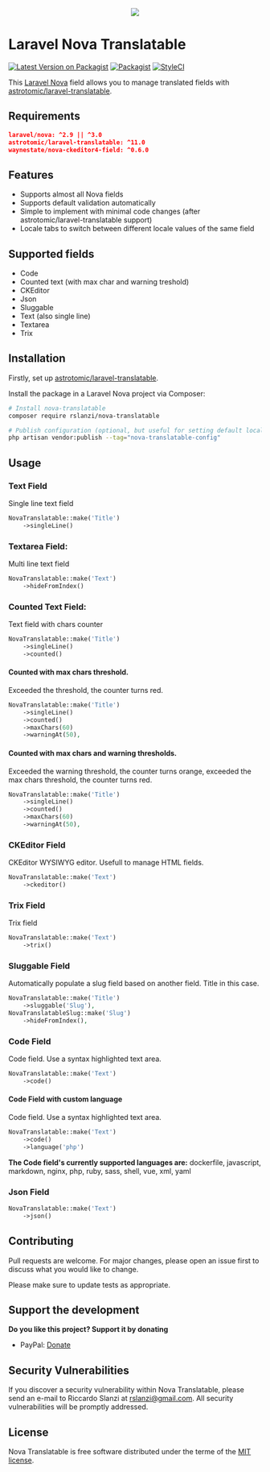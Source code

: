 <p align="center"><img src="https://riccardoslanzi.com/img/nova-translatable.png"></p>
<h1>Laravel Nova Translatable</h1>

[![Latest Version on Packagist](https://img.shields.io/packagist/v/rslanzi/nova-translatable.svg?style=flat-square)](https://packagist.org/packages/rslanzi/nova-translatable)
[![Packagist](https://img.shields.io/packagist/l/rslanzi/nova-translatable.svg)]()
[![StyleCI](https://styleci.io/repos/339990782/shield?branch=main)](https://styleci.io/repos/339990782)


This [Laravel Nova](https://nova.laravel.com/) field allows you to manage translated fields with [astrotomic/laravel-translatable](https://github.com/Astrotomic/laravel-translatable).

## Requirements

```json
laravel/nova: ^2.9 || ^3.0
astrotomic/laravel-translatable: ^11.0
waynestate/nova-ckeditor4-field: ^0.6.0
```

## Features

* Supports almost all Nova fields
* Supports default validation automatically
* Simple to implement with minimal code changes (after astrotomic/laravel-translatable support)
* Locale tabs to switch between different locale values of the same field

## Supported fields
* Code
* Counted text (with max char and warning treshold)
* CKEditor
* Json
* Sluggable
* Text (also single line)
* Textarea
* Trix

## Installation

Firstly, set up [astrotomic/laravel-translatable](https://github.com/astrotomic/laravel-translatable).

Install the package in a Laravel Nova project via Composer:

```bash
# Install nova-translatable
composer require rslanzi/nova-translatable

# Publish configuration (optional, but useful for setting default locales)
php artisan vendor:publish --tag="nova-translatable-config"
```

## Usage

### Text Field 
Single line text field
```php
NovaTranslatable::make('Title')
    ->singleLine()
```

### Textarea Field: 
Multi line text field
```php
NovaTranslatable::make('Text')
    ->hideFromIndex()
```

### Counted Text Field: 
Text field with chars counter
```php
NovaTranslatable::make('Title')
    ->singleLine()
    ->counted()
```
#### Counted with max chars threshold. 
Exceeded the threshold, the counter turns red.
```php
NovaTranslatable::make('Title')
    ->singleLine()
    ->counted()
    ->maxChars(60)
    ->warningAt(50),
```
#### Counted with max chars and warning thresholds.
Exceeded the warning threshold, the counter turns orange, exceeded the max chars threshold, the counter turns red.
```php
NovaTranslatable::make('Title')
    ->singleLine()
    ->counted()
    ->maxChars(60)
    ->warningAt(50),
```

### CKEditor Field 
CKEditor WYSIWYG editor. Usefull to manage HTML fields.
```php
NovaTranslatable::make('Text')
    ->ckeditor()
```

### Trix Field 
Trix field
```php
NovaTranslatable::make('Text')
    ->trix()
```

### Sluggable Field 
Automatically populate a slug field based on another field. Title in this case.
```php
NovaTranslatable::make('Title')
    ->sluggable('Slug'),
NovaTranslatableSlug::make('Slug')
    ->hideFromIndex(),
```

### Code Field 
Code field. Use a syntax highlighted text area.
```php
NovaTranslatable::make('Text')
    ->code()
```
#### Code Field with custom language
Code field. Use a syntax highlighted text area.
```php
NovaTranslatable::make('Text')
    ->code()
    ->language('php')
```
**The Code field's currently supported languages are:**
dockerfile, javascript, markdown, nginx, php, ruby, sass, shell, vue, xml, yaml

### Json Field 
```php
NovaTranslatable::make('Text')
    ->json()
```

## Contributing
Pull requests are welcome. For major changes, please open an issue first to discuss what you would like to change.

Please make sure to update tests as appropriate.

## Support the development
**Do you like this project? Support it by donating**

- PayPal: [Donate](https://www.paypal.com/cgi-bin/webscr?cmd=_donations&business=rslanzi%40gmail%2ecom&lc=CY&item_name=NovaTranslatable&no_note=0&currency_code=EUR&bn=PP%2dDonationsBF%3abtn_donateCC_LG%2egif%3aNonHostedGuest)

## Security Vulnerabilities

If you discover a security vulnerability within Nova Translatable, please send an e-mail to Riccardo Slanzi at rslanzi@gmail.com. All security vulnerabilities will be promptly addressed.

## License

Nova Translatable is free software distributed under the terme of the [MIT license](LICENSE.md).
